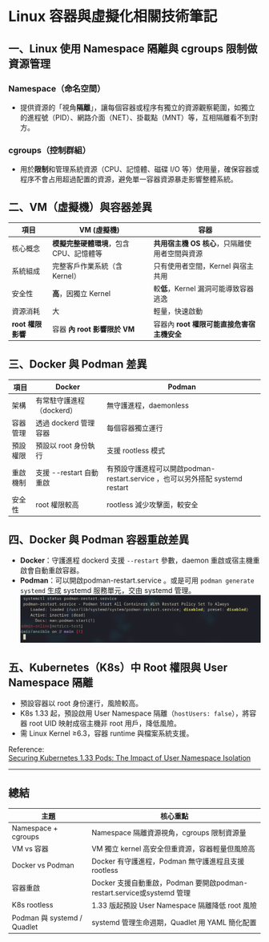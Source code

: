 # Linux 容器與虛擬化相關技術筆記

## 一、Linux 使用 Namespace 隔離與 cgroups 限制做資源管理

### Namespace（命名空間）
- 提供資源的「視角**隔離**」，讓每個容器或程序有獨立的資源觀察範圍，如獨立的進程號（PID）、網路介面（NET）、掛載點（MNT）等，互相隔離看不到對方。

### cgroups（控制群組）
- 用於**限制**和管理系統資源（CPU、記憶體、磁碟 I/O 等）使用量，確保容器或程序不會占用超過配置的資源，避免單一容器資源暴走影響整體系統。

## 二、VM（虛擬機）與容器差異

| 項目       | VM (虛擬機)                              | 容器                                    |
|------------|----------------------------------------|-----------------------------------------|
| 核心概念   | **模擬完整硬體環境**，包含 CPU、記憶體等   | **共用宿主機 OS 核心**，只隔離使用者空間與資源 |
| 系統組成   | 完整客戶作業系統（含 Kernel）          | 只有使用者空間，Kernel 與宿主共用         |
| 安全性     | **高**，因獨立 Kernel                      | 較**低**，Kernel 漏洞可能導致容器逃逸         |
| 資源消耗   | 大                                     | 輕量，快速啟動                          |
| **root 權限影響** | 容器 **內 root 影響限於 VM**              | 容器內 **root 權限可能直接危害宿主機安全**   |

## 三、Docker 與 Podman 差異

| 項目       | Docker                          | Podman                        |
|------------|--------------------------------|------------------------------|
| 架構       | 有常駐守護進程（dockerd）       | 無守護進程，daemonless       |
| 容器管理   | 透過 dockerd 管理容器           | 每個容器獨立運行              |
| 預設權限   | 預設以 root 身份執行            | 支援 rootless 模式            |
| 重啟機制   | 支援 --restart 自動重啟         | 有預設守護進程可以開啟podman-restart.service ，也可以另外搭配 systemd restart  |
| 安全性     | root 權限較高                  | rootless 減少攻擊面，較安全  |

## 四、Docker 與 Podman 容器重啟差異

- **Docker**：守護進程 dockerd 支援 `--restart` 參數，daemon 重啟或宿主機重啟會自動重啟容器。
- **Podman**：可以開啟podman-restart.service 。或是可用 `podman generate systemd` 生成 systemd 服務單元，交由 systemd 管理。
![podman-restart.service](image/docker/podman-restart-service.png "podman-restart.service")
## 五、Kubernetes（K8s）中 Root 權限與 User Namespace 隔離

- 預設容器以 root 身份運行，風險較高。
- K8s 1.33 起，預設啟用 User Namespace 隔離（`hostUsers: false`），將容器 root UID 映射成宿主機非 root 用戶，降低風險。
- 需 Linux Kernel ≥6.3，容器 runtime 與檔案系統支援。

Reference:  
[Securing Kubernetes 1.33 Pods: The Impact of User Namespace Isolation](https://www.cncf.io/blog/2025/07/16/securing-kubernetes-1-33-pods-the-impact-of-user-namespace-isolation/)



---

## 總結

| 主題                     | 核心重點                                         |
|--------------------------|------------------------------------------------|
| Namespace + cgroups       | Namespace 隔離資源視角，cgroups 限制資源量         |
| VM vs 容器               | VM 獨立 kernel 高安全但重資源，容器輕量但風險高     |
| Docker vs Podman          | Docker 有守護進程，Podman 無守護進程且支援 rootless |
| 容器重啟                 | Docker 支援自動重啟，Podman 要開啟podman-restart.service或systemd 管理          |
| K8s rootless             | 1.33 版起預設 User Namespace 隔離降低 root 風險      |
| Podman 與 systemd / Quadlet | systemd 管理生命週期，Quadlet 用 YAML 簡化配置      |



